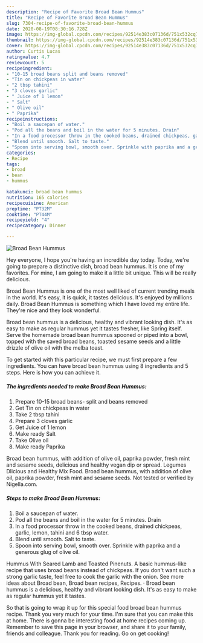 ```yaml
---
description: "Recipe of Favorite Broad Bean Hummus"
title: "Recipe of Favorite Broad Bean Hummus"
slug: 7304-recipe-of-favorite-broad-bean-hummus
date: 2020-08-19T08:30:16.728Z
image: https://img-global.cpcdn.com/recipes/92514e383c07136d/751x532cq70/broad-bean-hummus-recipe-main-photo.jpg
thumbnail: https://img-global.cpcdn.com/recipes/92514e383c07136d/751x532cq70/broad-bean-hummus-recipe-main-photo.jpg
cover: https://img-global.cpcdn.com/recipes/92514e383c07136d/751x532cq70/broad-bean-hummus-recipe-main-photo.jpg
author: Curtis Lucas
ratingvalue: 4.7
reviewcount: 5
recipeingredient:
- "10-15 broad beans split and beans removed"
- "Tin on chickpeas in water"
- "2 tbsp tahini"
- "3 cloves garlic"
- " Juice of 1 lemon"
- " Salt"
- " Olive oil"
- " Paprika"
recipeinstructions:
- "Boil a saucepan of water."
- "Pod all the beans and boil in the water for 5 minutes. Drain"
- "In a food processor throw in the cooked beans, drained chickpeas, garlic, lemon, tahini and 6 tbsp water."
- "Blend until smooth. Salt to taste."
- "Spoon into serving bowl, smooth over. Sprinkle with paprika and a generous glug of olive oil."
categories:
- Recipe
tags:
- broad
- bean
- hummus

katakunci: broad bean hummus 
nutrition: 165 calories
recipecuisine: American
preptime: "PT32M"
cooktime: "PT44M"
recipeyield: "4"
recipecategory: Dinner

---
```



![Broad Bean Hummus](https://img-global.cpcdn.com/recipes/92514e383c07136d/751x532cq70/broad-bean-hummus-recipe-main-photo.jpg)

Hey everyone, I hope you're having an incredible day today. Today, we're going to prepare a distinctive dish, broad bean hummus. It is one of my favorites. For mine, I am going to make it a little bit unique. This will be really delicious.

Broad Bean Hummus is one of the most well liked of current trending meals in the world. It's easy, it is quick, it tastes delicious. It's enjoyed by millions daily. Broad Bean Hummus is something which I have loved my entire life. They're nice and they look wonderful.

Broad bean hummus is a delicious, healthy and vibrant looking dish. It&#39;s as easy to make as regular hummus yet it tastes fresher, like Spring itself. Serve the homemade broad bean hummus spooned or piped into a bowl, topped with the saved broad beans, toasted sesame seeds and a little drizzle of olive oil with the melba toast.


To get started with this particular recipe, we must first prepare a few ingredients. You can have broad bean hummus using 8 ingredients and 5 steps. Here is how you can achieve it.

<!--inarticleads1-->

##### The ingredients needed to make Broad Bean Hummus:

1. Prepare 10-15 broad beans- split and beans removed
1. Get Tin on chickpeas in water
1. Take 2 tbsp tahini
1. Prepare 3 cloves garlic
1. Get  Juice of 1 lemon
1. Make ready  Salt
1. Take  Olive oil
1. Make ready  Paprika


Broad bean hummus, with addition of olive oil, paprika powder, fresh mint and sesame seeds, delicious and healthy vegan dip or spread. Legumes Dlicious and Healthy Mix Food. Broad bean hummus, with addition of olive oil, paprika powder, fresh mint and sesame seeds. Not tested or verified by Nigella.com. 

<!--inarticleads2-->

##### Steps to make Broad Bean Hummus:

1. Boil a saucepan of water.
1. Pod all the beans and boil in the water for 5 minutes. Drain
1. In a food processor throw in the cooked beans, drained chickpeas, garlic, lemon, tahini and 6 tbsp water.
1. Blend until smooth. Salt to taste.
1. Spoon into serving bowl, smooth over. Sprinkle with paprika and a generous glug of olive oil.


Hummus With Seared Lamb and Toasted Pinenuts. A basic hummus-like recipe that uses broad beans instead of chickpeas. If you don&#39;t want such a strong garlic taste, feel free to cook the garlic with the onion. See more ideas about Broad bean, Broad bean recipes, Recipes. · Broad bean hummus is a delicious, healthy and vibrant looking dish. It&#39;s as easy to make as regular hummus yet it tastes. 

So that is going to wrap it up for this special food broad bean hummus recipe. Thank you very much for your time. I'm sure that you can make this at home. There is gonna be interesting food at home recipes coming up. Remember to save this page in your browser, and share it to your family, friends and colleague. Thank you for reading. Go on get cooking!
